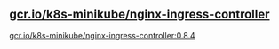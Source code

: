 
[gcr.io/k8s-minikube/nginx-ingress-controller](https://hub.docker.com/r/anjia0532/k8s-minikube.nginx-ingress-controller/tags/)
-----


[gcr.io/k8s-minikube/nginx-ingress-controller:0.8.4](https://hub.docker.com/r/anjia0532/k8s-minikube.nginx-ingress-controller/tags/)


